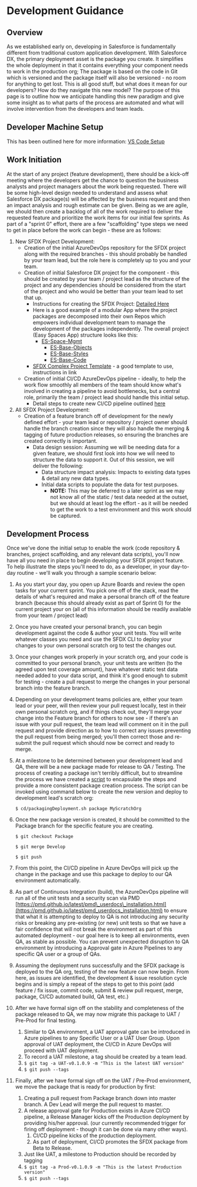 # Development Guidance

## Overview

As we established early on, developing in Salesforce is fundamentally different from traditional custom application development. With Salesforce DX, the primary deployment asset is the package you create. It simplifies the whole deployment in that it contains everything your component needs to work in the production org; The package is based on the code in Git which is versioned and the package itself will also be versioned - no room for anything to get lost. This is all good stuff, but what does it mean for our developers? How do they navigate this new model? The purpose of this page is to outline how we anticipate handling this new paradigm and give some insight as to what parts of the process are automated and what will involve intervention from the developers and team leads.

## Developer Machine Setup

This has been outlined here for more information: [VS Code Setup](https://ecfmg.gitbook.io/sfdx-unlocked-packages-guide/developer-resources/developer-machine-setup/vs-code-configuration)

## Work Initiation

At the start of any project \(feature development\), there should be a kick-off meeting where the developers get the chance to question the business analysts and project managers about the work being requested. There will be some high-level design needed to understand and assess what Salesforce DX package\(s\) will be affected by the business request and then an impact analysis and rough estimate can be given. Being as we are agile, we should then create a backlog of all of the work required to deliver the requested feature and prioritize the work items for our initial few sprints. As part of a "sprint 0" effort, there are a few "scaffolding" type steps we need to get in place before the work can begin - these are as follows:

1. New SFDX Project Development:
   * Creation of the initial AzureDevOps repository for the SFDX project along with the required branches - this should probably be handled by your team lead, but the role here is completely up to you and your team.
   * Creation of initial Salesforce DX project for the component - this should be created by your team / project lead as the structure of the project and any dependencies should be considered from the start of the project and who would be better than your team lead to set that up.
     * Instructions for creating the SFDX Project: [Detailed Here](https://ecfmg.gitbook.io/sfdx-unlocked-packages-guide/developer-resources/developer-machine-setup/creating-the-sfdx-project)
     * Here is a good example of a modular App where the project packages are decomposed into their own Repos which empowers individual development team to manage the development of the packages independently. The overall project \(Easy Spaces App\) structure looks like this:
       * [ES-Space-Mgmt](https://github.com/ECFMG/ES-Space-Mgmt)
         * [ES-Base-Objects](https://github.com/ECFMG/ES-Base-Objects)
         * [ES-Base-Styles](https://github.com/ECFMG/ES-Base-Styles)
         * [ES-Base-Code](https://github.com/ECFMG/ES-Base-Code)
     * [SFDX Complex Project Template](https://github.com/ECFMG/sfdx-falcon-template) - a good template to use, instructions in link
   * Creation of initial CI/CD AzureDevOps pipeline - ideally, to help the work flow smoothly all members of the team should know what's involved in creating a pipeline to avoid bottlenecks, but a central role, primarily the team / project lead should handle this initial setup.
     * Detail steps to create new CI/CD pipeline outlined [here](https://github.com/ECFMG/salesforce-unlocked-packages-guide/blob/master/salesforce-dx-and-ci-cd/pipeline-introduction.md)
2. All SFDX Project Development:
   * Creation of a feature branch off of development for the newly defined effort - your team lead or repository / project owner should handle the branch creation since they will also handle the merging & tagging of future production releases, so ensuring the branches are created correctly is important.
     * Data design session: Assuming we will be needing data for a given feature, we should first look into how we will need to structure the data to support it. Out of this session, we will deliver the following:
        * Data structure impact analysis: Impacts to existing data types & detail any new data types.
        * Initial data scripts to populate the data for test purposes.
          * **NOTE:** This may be deferred to a later sprint as we may not know all of the static / test data needed at the outset, but we should at least log the effort - as it will be needed to get the work to a test environment and this work should be captured.

## Development Process

Once we've done the initial setup to enable the work \(code repository & branches, project scaffolding, and any relevant data scripts\), you'll now have all you need in place to begin developing your SFDX project feature. To help illustrate the steps you'll need to do, as a developer, in your day-to-day routine - we'll walk you through a sample scenario below:

1. As you start your day, you open up Azure Boards and review the open tasks for your current sprint. You pick one off of the stack, read the details of what's required and make a personal branch off of the feature branch \(because this should already exist as part of Sprint 0\) for the current project your on \(all of this information should be readily available from your team / project lead\)
2. Once you have created your personal branch, you can begin development against the code & author your unit tests. You will write whatever classes you need and use the SFDX CLI to deploy your changes to your own personal scratch org to test the changes out.
3. Once your changes work properly in your scratch org, and your code is committed to your personal branch, your unit tests are written \(to the agreed upon test coverage amount\), have whatever static test data needed added to your data script, and think it's good enough to submit for testing - create a pull request to merge the changes in your personal branch into the feature branch.
4. Depending on your development teams policies are, either your team lead or your peer, will then review your pull request locally, test in their own personal scratch org, and if things check out, they'll merge your change into the Feature branch for others to now see - if there's an issue with your pull request, the team lead will comment on it in the pull request and provide direction as to how to correct any issues preventing the pull request from being merged; you'll then correct those and re-submit the pull request which should now be correct and ready to merge.
5. At a milestone to be determined between your development lead and QA, there will be a new package made for release to QA / Testing. The process of creating a package isn't terribly difficult, but to streamline the process we have created a [script](https://github.com/ECFMG/ES-Space-Mgmt/blob/master/cd/packagingDeployment.sh) to encapsulate the steps and provide a more consistent package creation process. The script can be invoked using command below to create the new version and deploy to development lead's scratch org:

   `$ cd/packagingDeployment.sh package MyScratchOrg`

6. Once the new package version is created, it should be committed to the Package branch for the specific feature you are creating. 

   `$ git checkout Package`

   `$ git merge Develop`

   `$ git push`

7. From this point, the CI/CD pipeline in Azure DevOps will pick up the change in the package and use this package to deploy to our QA environment automatically. 
8. As part of Continuous Integration \(build\), the AzureDevOps pipeline will run all of the unit tests and a security scan via PMD [https://pmd.github.io/latest/pmd\_userdocs\_installation.html](https://pmd.github.io/latest/pmd_userdocs_installation.html) to ensure that what it is attempting to deploy to QA is not introducing any security risks or breaking any pre-existing \(or new\) unit tests so that we have a fair confidence that will not break the environment as part of this automated deployment - our goal here is to keep all environments, even QA, as stable as possible. You can prevent unexpected disruption to QA environment by introducing a Approval gate in Azure Pipelines to any specific QA user or a group of QAs.
9. Assuming the deployment runs successfully and the SFDX package is deployed to the QA org, testing of the new feature can now begin. From here, as issues are identified, the development & issue resolution cycle begins and is simply a repeat of the steps to get to this point \(add feature / fix issue, commit code, submit & review pull request, merge, package, CI/CD automated build, QA test, etc.\)
10. After we have formal sign off on the stability and completeness of the package released to QA, we may now migrate this package to UAT / Pre-Prod for final testing. 
    1. Similar to QA environment, a UAT approval gate can be introduced in Azure pipelines to any Specific User or a UAT User Group. Upon approval of UAT deployment, the CI/CD in Azure DevOps will proceed with UAT deployment.
    2. To record a UAT milestone, a tag should be created by a team lead.
    3. `$ git tag -a UAT-v0.1.0.9 -m "This is the latest UAT version"`
    4. `$ git push --tags`
11. Finally, after we have formal sign off on the UAT / Pre-Prod environment, we move the package that is ready for production by first:
    1. Creating a pull request from Package branch down into master branch. A Dev Lead will merge the pull request to master.
    2. A release approval gate for Production exists in Azure CI/CD pipeline, a Release Manager kicks off the Production deployment by providing his/her approval. \(our currently recommended trigger for firing off deployment - though it can be done via many other ways\).
       1. CI/CD pipeline kicks of the production deployment.
       2. As part of deployment, CI/CD promotes the SFDX package from Beta to Release.
    3. Just like UAT, a milestone to Production should be recorded by tagging
    4. `$ git tag -a Prod-v0.1.0.9 -m "This is the latest Production version"`
    5. `$ git push --tags`

